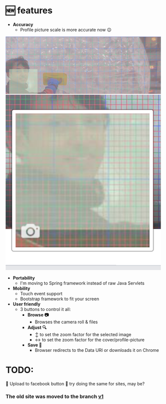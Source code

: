 # :new: features

+	**Accuracy**
	+	Profile picture scale is more accurate now :wink:

![screenshot](https://github.com/yoga1290/SubCover/blob/v2.0/readme/grid.png)
![screenshot](https://github.com/yoga1290/SubCover/blob/v2.0/readme/facebook.png)

+	**Portability**
	+	I'm moving to Spring framework instead of raw Java Servlets
+	**Mobility**
	+	Touch event support
	+	Bootstrap framework to fit your screen
+	**User friendly**
	+	3 buttons to control it all:
		+	**Browse :camera:**
			+	Browses the camera roll & files
		+ 	**Adjust :mag:**
			+	:arrow_up_down: to set the zoom factor for the selected image
			+	:left_right_arrow: to set the zoom factor for the cover/profile-picture
		+	**Save :floppy_disk:**
			+	Browser redirects to the Data URI or downloads it on Chrome



# TODO:
:pushpin: Upload to facebook button
:pushpin: try doing the same for sites, may be?


### The **old site** was moved to the branch [v1](https://github.com/yoga1290/SubCover/tree/v1)
